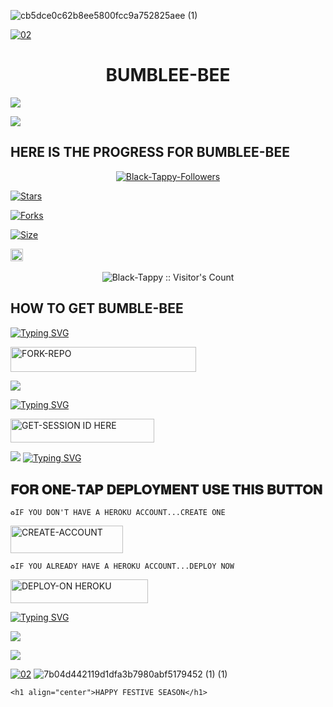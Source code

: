 ![cb5dce0c62b8ee5800fcc9a752825aee (1)](https://github.com/user-attachments/assets/3492e82d-a88a-450f-aff9-562a01d1c72e)


<a href="https://i.imgur.com/5zda1uw.jpeg"><img src="https://files.catbox.moe/ql71vo.jpg" alt="02" border="0" /></a>                     
    <h1 align="center">BUMBLEE-BEE</h1>
  </a>


<a><img src='https://i.imgur.com/LyHic3i.gif'/></a>


<a><img src='https://i.imgur.com/LyHic3i.gif'/></a>

## HERE IS THE PROGRESS FOR BUMBLEE-BEE 


<p align="center">
<a href="https://github.com/Black-Tappy/followers"><img title="Black-Tappy-Followers" src="https://img.shields.io/github/followers/Black-Tappy?color=blue&style=flat-square"></a>
    
<a href="https://github.com/Black-Tappy/Bumblee-Bee/stargazers/"><img title="Stars" src="https://img.shields.io/github/stars/Black-Tappy/Black-Tappy?color=blue&style=flat-square"></a>

<a href="https://github.com/Black-Tappy/Bumblee-Bee/network/members"><img title="Forks" src="https://img.shields.io/github/forks/Black-Tappy/Bumblee-Bee?color=yellow&style=flat-square"></a>

<a href="https://github.com/Black-Tappy/Bumblee-Bee/"><img title="Size" src="https://img.shields.io/github/repo-size/Black-Tappy/Bumblee-Bee-X?style=flat-square&color=pink"></a>

<a href="https://github.com/Black-Tappy/Bumblee-Bee/graphs/commit-activity"><img height="20" src="https://img.shields.io/badge/Maintained%3F-yes-green.svg"></a>&nbsp;&nbsp;
</p>
<p align='center'>
</p>

 <p align="center"><img src="https://profile-counter.glitch.me/{Bumblee-Bee}/count.svg" alt="Black-Tappy :: Visitor's Count" old_src="https://profile-counter.glitch.me/{Black-Tappy}/count.svg" /></p>






## HOW TO GET BUMBLE-BEE 

  
[![Typing SVG](https://readme-typing-svg.herokuapp.com?font=Rockstar-ExtraBold&color=blue&lines=𝗙𝗢𝗥𝗞+𝗔𝗡𝗗+𝗦𝗧𝗔𝗥+𝗥𝗘𝗣𝗢)](https://git.io/typing-svg)
 

  
   
   <a href="https://github.com/Black-Tappy/Bumblee-Bee/fork"><img title="FORK-REPO" src="https://img.shields.io/badge/FORK-REPO-h?color=green&style=for-the-badge&logo=mazda" width="297" height="40.45"/></a></p>


<a><img src='https://i.imgur.com/LyHic3i.gif'/></a>

 
 
[![Typing SVG](https://readme-typing-svg.herokuapp.com?font=Rockstar-ExtraBold&color=blue&lines=𝗦𝗘𝗦𝗦𝗜𝗢𝗡+𝗜𝗗+𝗦𝗜𝗧𝗘+𝗜𝗦+𝗛𝗘𝗥𝗘)](https://git.io/typing-svg)
 


  <a href="https://Bumblee-Bee-session.onrender.com"><img title="GET-SESSION ID HERE" src="https://img.shields.io/badge/GET-SESSION ID HERE-h?color=green&style=for-the-badge&logo=render" width="230" height="38.45"/></a></p>

  
  <a><img src='https://i.imgur.com/LyHic3i.gif'/></a>
[![Typing SVG](https://readme-typing-svg.herokuapp.com?font=Rockstar-ExtraBold&color=blue&lines=𝐃𝐄𝐏𝐋𝐎𝐘+𝐎𝐍+𝐇𝐄𝐑𝐎𝐊𝐔)](https://git.io/typing-svg)


 
  

 
## 𝐅𝐎𝐑 𝐎𝐍𝐄-𝐓𝐀𝐏 𝐃𝐄𝐏𝐋𝐎𝐘𝐌𝐄𝐍𝐓 𝐔𝐒𝐄 𝐓𝐇𝐈𝐒 𝐁𝐔𝐓𝐓𝐎𝐍

    ♻️IF YOU DON'T HAVE A HEROKU ACCOUNT...CREATE ONE
   
   <a href="https://signup.heroku.com/"><img title="CREATE-ACCOUNT" src="https://img.shields.io/badge/CREATE-ACCOUNT-h?color=purple&style=for-the-badge&logo=heroku" width="180" height="43.45"/></a></p>

    ♻️IF YOU ALREADY HAVE A HEROKU ACCOUNT...DEPLOY NOW

 <a href="https://dashboard.heroku.com/new?template=https://github.com/Black-Tappy/deployment"><img title="DEPLOY-ON HEROKU" src="https://img.shields.io/badge/DEPLOY-ON HEROKU-h?color=purple&style=for-the-badge&logo=heroku" width="220" height="38.45"/></a></p>

 
 [![Typing SVG](https://readme-typing-svg.herokuapp.com?font=Rockstar-ExtraBold&size=30&pause=1000&color=0000FF&center=true&vCenter=true&width=815&height=60&lines=▭+▬+▭+▬+▭+▬+▭+▬+▭+▬+▭)](https://git.io/typing-svg) 

<a><img src='https://i.imgur.com/LyHic3i.gif'/></a>








<a><img src='https://i.imgur.com/LyHic3i.gif'/></a>


<a href="https://files.catbox.moe/qoph4w.jpg"><img src="https://files.catbox.moe/qoph4w.jpg" alt="02" border="0" /></a>   ![7b04d442119d1dfa3b7980abf5179452 (1) (1)](https://github.com/user-attachments/assets/6f029a20-75ed-4c47-8537-ce1fdd975d92)
                  
    <h1 align="center">HAPPY FESTIVE SEASON</h1>
  </a>

